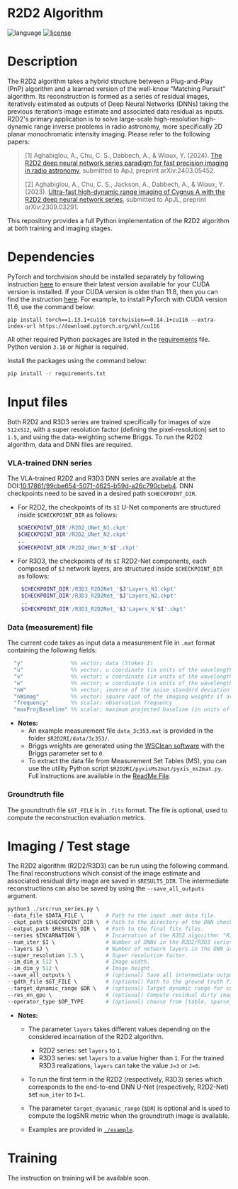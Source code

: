 # R2D2 Algorithm
![language](https://img.shields.io/badge/language-python-orange.svg)
[![license](https://img.shields.io/badge/license-GPL--3.0-brightgreen.svg)](LICENSE)

# Description
The R2D2 algorithm takes a hybrid structure between a Plug-and-Play (PnP) algorithm and a learned version of the well-know "Matching Pursuit" algorithm. Its reconstruction is formed as a series of residual images, iteratively estimated as outputs of Deep Neural Networks (DNNs) taking the previous iteration’s image estimate and associated data residual as inputs. R2D2's primary application is to solve large-scale high-resolution high-dynamic range inverse problems in radio astronomy, more specifically 2D planar monochromatic intensity imaging. 
Please refer to the following papers:

>[1] Aghabiglou, A., Chu, C. S., Dabbech, A., & Wiaux, Y. (2024). [The R2D2 deep neural network series paradigm for fast precision imaging in radio astronomy](https://arxiv.org/abs/2403.05452),  submitted to ApJ, preprint arXiv:2403.05452.
>
>[2] Aghabiglou, A., Chu, C. S., Jackson, A., Dabbech, A., & Wiaux, Y. (2023). [Ultra-fast high-dynamic range imaging of Cygnus A with the R2D2 deep neural network series](https://arxiv.org/abs/2309.03291), submitted to ApJL, preprint arXiv:2309.03291.
>

This repository provides a full Python implementation of the R2D2 algorithm at both training and imaging stages.

<!--
# Usage
This section describes the usage of the R2D2-RI platform for:
- Testing the DNNs
- training the DNNs (include generating appropriate data as input to DNNs)
-->

# Dependencies
PyTorch and torchvision should be installed separately by following instruction [here](https://pytorch.org/get-started/locally/) to ensure their latest version available for your CUDA version is installed. If your CUDA version is older than 11.8, then you can find the instruction [here](https://pytorch.org/get-started/previous-versions/). For example, to install PyTorch with CUDA version 11.6, use the command below:
```
pip install torch==1.13.1+cu116 torchvision==0.14.1+cu116 --extra-index-url https://download.pytorch.org/whl/cu116
```
All other required Python packages are listed in the [requirements](requirements.txt) file. Python version `3.10` or higher is required.
   
   Install the packages using the command below:
   ``` bash
   pip install -r requirements.txt
   ```
# Input files
Both R2D2 and R3D3 series are trained specifically for images of size `512x512`, with a super resolution factor (defining the pixel-resolution) set to `1.5`, and using the data-weighting scheme Briggs. To run the R2D2 algorithm, data and DNN files are required.

### VLA-trained DNN series 
The VLA-trained R2D2 and R3D3 DNN series are available at the DOI:[10.17861/99cbe654-5071-4625-b59d-a26c790cbeb4](https://researchportal.hw.ac.uk/en/datasets/r2d2-deep-neural-network-series-for-radio-interferometric-imaging). DNN checkpoints need to be saved in a desired path `$CHECKPOINT_DIR`.  
- For R2D2, the checkpoints of its `$I` U-Net components are structured inside `$CHECKPOINT_DIR` as follows:
  ``` bash
  $CHECKPOINT_DIR'/R2D2_UNet_N1.ckpt'
  $CHECKPOINT_DIR'/R2D2_UNet_N2.ckpt'
  ..
  $CHECKPOINT_DIR'/R2D2_UNet_N'$I'.ckpt'
  ```
  
- For R3D3, the checkpoints of its `$I` R2D2-Net components, each composed of `$J` network layers, are structured inside `$CHECKPOINT_DIR` as follows:
  ``` bash
   $CHECKPOINT_DIR'/R3D3_R2D2Net_'$J'Layers_N1.ckpt'
   $CHECKPOINT_DIR'/R3D3_R2D2Net_'$J'Layers_N2.ckpt'
   ..
   $CHECKPOINT_DIR'/R3D3_R2D2Net_'$J'Layers_N'$I'.ckpt'
  ```
### Data (measurement) file
The current code takes as input data a measurement file in ``.mat`` format containing the following fields:

 ``` matlab 
   "y"               %% vector; data (Stokes I)
   "u"               %% vector; u coordinate (in units of the wavelength)
   "v"               %% vector; v coordinate (in units of the wavelength)
   "w"               %% vector; w coordinate (in units of the wavelength)
   "nW"              %% vector; inverse of the noise standard deviation 
   "nWimag"          %% vector; square root of the imaging weights if available (Briggs or uniform), empty otherwise
   "frequency"       %% scalar; observation frequency
   "maxProjBaseline" %% scalar; maximum projected baseline (in units of the wavelength; formally  max(sqrt(u.^2+v.^2)))
   ```

- **Notes:**
  - An example measurement file ``data_3c353.mat`` is provided in the folder ``$R2D2RI/data/3c353/``. 
  - Briggs weights are generated using the [WSClean software](https://wsclean.readthedocs.io/en/latest/) with the Briggs parameter set to `0`.
  - To extract the data file from Measurement Set Tables (MS), you can use the utility Python script `$R2D2RI/pyxisMs2mat/pyxis_ms2mat.py`. Full instructions are available in the [ReadMe File](https://github.com/basp-group-private/R2D2-RI/blob/main/pyxisMs2mat/ReadMe.md).

### Groundtruth file
The groundtruth file `$GT_FILE` is in `.fits` format. The file is optional, used to compute the reconstruction evaluation metrics.


# Imaging / Test stage
The R2D2 algorithm (R2D2/R3D3) can be run using the following command. The final reconstructions which consist of the image estimate and associated residual dirty image are saved in `$RESULTS_DIR`. The intermediate reconstructions can also be saved by using the `--save_all_outputs` argument.
``` python
python3 ./src/run_series.py \   
--data_file $DATA_FILE \       # Path to the input .mat data file.
--ckpt_path $CHECKPOINT_DIR \  # Path to the directory of the DNN checkpoints.
--output_path $RESULTS_DIR \   # Path to the final fits files.
--series $INCARNATION \        # Incarnation of the R2D2 algorithm: "R2D2" or "R3D3".
--num_iter $I \                # Number of DNNs in the R2D2/R3D3 series
--layers $J \                  # Number of network layers in the DNN architecture. Currently acceptable values 1, 3, 6.
--super_resolution 1.5 \       # Super resolution factor.
--im_dim_x 512 \               # Image width.
--im_dim_y 512 \               # Image height.
--save_all_outputs \           # (optional) Save all intermediate outputs, otherwise only final iteration results will be saved.
--gdth_file $GT_FILE \         # (optional) Path to the ground truth fits file.
--target_dynamic_range $DR \   # (optional) Target dynamic range for computation of logSNR metric.
--res_on_gpu \                 # (optional) Compute residual dirty images on GPU to significantly accelerate overall imaging time.
--operator_type $OP_TYPE       # (optional) choose from [table, sparse_matrix], default to `table` which is faster, `sparse_matrix` is relatively more accurate.
```
- **Notes:** 
   - The parameter `layers` takes different values depending on the considered incarnation of the R2D2 algorithm.
     -  R2D2 series: set `layers` to `1`.
     -  R3D3 series: set `layers` to a value higher than `1`. For the trained R3D3 realizations, `layers` can take the value `J=3` or `J=6`.

   - To run the first term in the R2D2 (respectively, R3D3) series which corresponds to the end-to-end DNN U-Net (respectively, R2D2-Net) set `num_iter` to `I=1`.
   - The parameter `target_dyanamic_range` (`$DR`) is optional and is used to compute the logSNR metric when the groundtruth image is available.

   - Examples are provided in [`./example`](example).

 # Training
 The instruction on training will be available soon.

